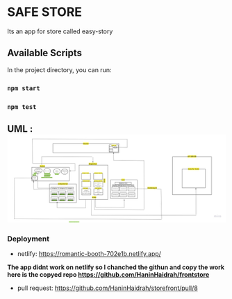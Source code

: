 # SAFE STORE

Its an app for store called easy-story
## Available Scripts

In the project directory, you can run:

### `npm start`


### `npm test`


## UML : ![img](uml.jpg)


### Deployment
- netlify:  https://romantic-booth-702e1b.netlify.app/

 **The app didnt work on netlify so I chanched the githun and copy the work here is the copyed repo https://github.com/HaninHaidrah/frontstore**

- pull request: https://github.com/HaninHaidrah/storefront/pull/8



